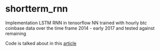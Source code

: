 # shortterm_rnn
Implementation LSTM RNN in tensorflow
NN trained with hourly btc coinbase data over the time frame 2014 - early 2017 and tested against remaining

Code is talked about in this [article]()
